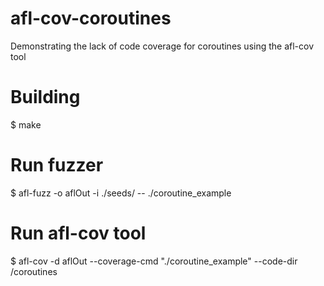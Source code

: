 # afl-cov-coroutines
Demonstrating the lack of code coverage for coroutines using the afl-cov tool

# Building
$ make

# Run fuzzer
$ afl-fuzz -o aflOut -i ./seeds/ -- ./coroutine_example

# Run afl-cov tool
$ afl-cov -d aflOut --coverage-cmd "./coroutine_example" --code-dir /coroutines
